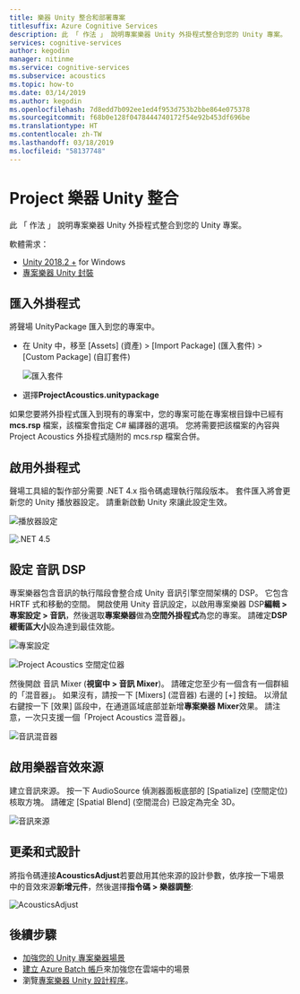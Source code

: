 ```yaml
---
title: 樂器 Unity 整合和部署專案
titlesuffix: Azure Cognitive Services
description: 此 「 作法 」 說明專案樂器 Unity 外掛程式整合到您的 Unity 專案。
services: cognitive-services
author: kegodin
manager: nitinme
ms.service: cognitive-services
ms.subservice: acoustics
ms.topic: how-to
ms.date: 03/14/2019
ms.author: kegodin
ms.openlocfilehash: 7d8edd7b092ee1ed4f953d753b2bbe864e075378
ms.sourcegitcommit: f68b0e128f0478444740172f54e92b453df696be
ms.translationtype: HT
ms.contentlocale: zh-TW
ms.lasthandoff: 03/18/2019
ms.locfileid: "58137748"
---
```

# <a name="project-acoustics-unity-integration"></a>Project 樂器 Unity 整合
此 「 作法 」 說明專案樂器 Unity 外掛程式整合到您的 Unity 專案。

軟體需求：
* [Unity 2018.2 +](http://unity3d.com) for Windows
* [專案樂器 Unity 封裝](https://www.microsoft.com/en-us/download/details.aspx?id=57346)

## <a name="import-the-plugin"></a>匯入外掛程式
將聲場 UnityPackage 匯入到您的專案中。 
* 在 Unity 中，移至 [Assets] \(資產\) > [Import Package] \(匯入套件\) > [Custom Package] \(自訂套件\)

    ![匯入套件](media/import-package.png)  

* 選擇**ProjectAcoustics.unitypackage**

如果您要將外掛程式匯入到現有的專案中，您的專案可能在專案根目錄中已經有 **mcs.rsp** 檔案，該檔案會指定 C# 編譯器的選項。 您將需要把該檔案的內容與 Project Acoustics 外掛程式隨附的 mcs.rsp 檔案合併。

## <a name="enable-the-plugin"></a>啟用外掛程式
聲場工具組的製作部分需要 .NET 4.x 指令碼處理執行階段版本。 套件匯入將會更新您的 Unity 播放器設定。 請重新啟動 Unity 來讓此設定生效。

![播放器設定](media/player-settings.png)

![.NET 4.5](media/net45.png)

## <a name="set-up-audio-dsp"></a>設定 音訊 DSP
專案樂器包含音訊的執行階段會整合成 Unity 音訊引擎空間架構的 DSP。 它包含 HRTF 式和移動的空間。 開啟使用 Unity 音訊設定，以啟用專案樂器 DSP**編輯 > 專案設定 > 音訊**，然後選取**專案樂器**做為**空間外掛程式**為您的專案。 請確定**DSP 緩衝區大小**設為達到最佳效能。

![專案設定](media/project-settings.png)  

![Project Acoustics 空間定位器](media/choose-spatializer.png)

然後開啟 音訊 Mixer (**視窗中 > 音訊 Mixer**)。 請確定您至少有一個含有一個群組的「混音器」。 如果沒有，請按一下 [Mixers] \(混音器\) 右邊的 [+] 按鈕。 以滑鼠右鍵按一下 [效果] 區段中，在通道區域底部並新增**專案樂器 Mixer**效果。 請注意，一次只支援一個「Project Acoustics 混音器」。

![音訊混音器](media/audio-mixer.png)

## <a name="enable-acoustics-on-sound-sources"></a>啟用樂器音效來源
建立音訊來源。 按一下 AudioSource 偵測器面板底部的 [Spatialize] \(空間定位\) 核取方塊。 請確定 [Spatial Blend] \(空間混合\) 已設定為完全 3D。  

![音訊來源](media/audio-source.png)

## <a name="enable-acoustic-design"></a>更柔和式設計
將指令碼連接**AcousticsAdjust**若要啟用其他來源的設計參數，依序按一下場景中的音效來源**新增元件**，然後選擇**指令碼 > 樂器調整**:

![AcousticsAdjust](media/acoustics-adjust.png)

## <a name="next-steps"></a>後續步驟
* [加強您的 Unity 專案樂器場景](unity-baking.md)
* [建立 Azure Batch 帳戶](create-azure-account.md)來加強您在雲端中的場景
* 瀏覽[專案樂器 Unity 設計程序](unity-workflow.md)。

